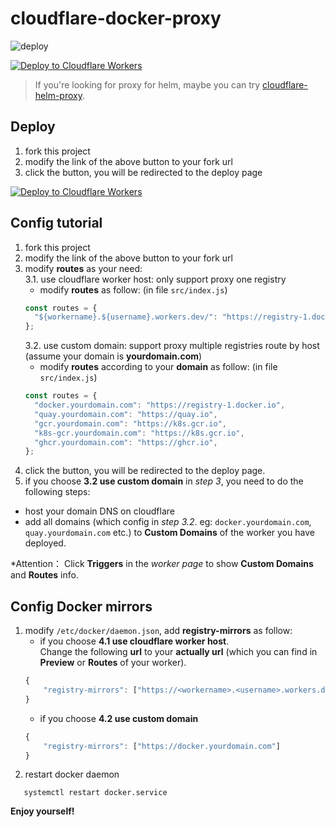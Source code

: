 # cloudflare-docker-proxy

![deploy](https://github.com/ciiiii/cloudflare-docker-proxy/actions/workflows/deploy.yaml/badge.svg)

[![Deploy to Cloudflare Workers](https://deploy.workers.cloudflare.com/button)](https://deploy.workers.cloudflare.com/?url=https://github.com/luckymrwang/cloudflare-docker-proxy)

> If you're looking for proxy for helm, maybe you can try [cloudflare-helm-proxy](https://github.com/luckymrwang/cloudflare-helm-proxy).

## Deploy

1. fork this project
2. modify the link of the above button to your fork url
3. click the button, you will be redirected to the deploy page

[![Deploy to Cloudflare Workers](https://deploy.workers.cloudflare.com/button)](https://deploy.workers.cloudflare.com/?url=https://github.com/luckymrwang/cloudflare-docker-proxy)

## Config tutorial

1. fork this project
2. modify the link of the above button to your fork url
3. modify **routes** as your need:    
    3.1. use cloudflare worker host: only support proxy one registry
   - modify **routes** as follow: (in file `src/index.js`)
   ```javascript
   const routes = {
     "${workername}.${username}.workers.dev/": "https://registry-1.docker.io",
   };
   ```
    3.2. use custom domain: support proxy multiple registries route by host (assume your domain is **yourdomain.com**)
   - modify **routes** according to your **domain** as follow: (in file `src/index.js`)
   ```javascript
   const routes = {
     "docker.yourdomain.com": "https://registry-1.docker.io",
     "quay.yourdomain.com": "https://quay.io",
     "gcr.yourdomain.com": "https://k8s.gcr.io",
     "k8s-gcr.yourdomain.com": "https://k8s.gcr.io",
     "ghcr.yourdomain.com": "https://ghcr.io",
   };
   ```  
4. click the button, you will be redirected to the deploy page.
5. if you choose **3.2 use custom domain** in _step 3_, you need to do the following steps:
  - host your domain DNS on cloudflare
  - add all domains (which config in _step 3.2_. eg: `docker.yourdomain.com`, `quay.yourdomain.com` etc.) to **Custom Domains** of the worker you have deployed. 


  *Attention： Click **Triggers** in the _worker page_ to show **Custom Domains** and **Routes** info.


## Config Docker mirrors

1. modify `/etc/docker/daemon.json`, add **registry-mirrors** as follow:
   - if you choose **4.1 use cloudflare worker host**.   
     Change the following **url** to your **actually url** (which you can find in **Preview** or **Routes** of your worker).
    ```javascript
    {
        "registry-mirrors": ["https://<workername>.<username>.workers.dev"]
    }
    ```
    - if you choose **4.2 use custom domain**
    ```javascript
    {
        "registry-mirrors": ["https://docker.yourdomain.com"]
    }
    ```
2. restart docker daemon
```
   systemctl restart docker.service
```

**Enjoy yourself!**

